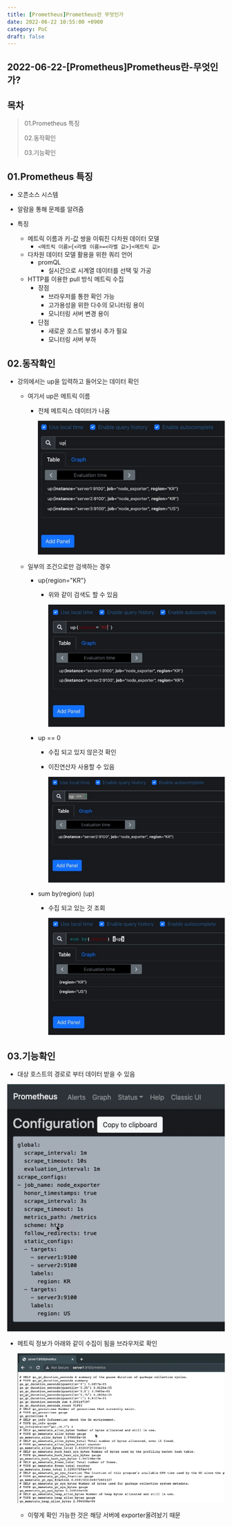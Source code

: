 ```yaml
---
title: [Prometheus]Prometheus란 무엇인가
date: 2022-06-22 10:55:00 +0900
category: PoC
draft: false
---
```


## 2022-06-22-[Prometheus]Prometheus란-무엇인가?

## 목차

>01.Prometheus 특징
>
>02.동작확인
>
>03.기능확인

## 01.Prometheus 특징

- 오픈소스 시스템
- 알람을 통해 문제를 알려줌

- 특징
  - 메트릭 이름과 키-값 쌍을 이뤄진 다차원 데이터 모델
    - `<메트릭 이름>{<라벨 이름>=<라벨 값>}<메트릭 값>`
  - 다차원 데이터 모델 활용을 위한 쿼리 언어
    - promQL
      - 실시간으로 시계열 데이터를 선택 및 가공
  - HTTP를 이용한 pull 방식 메트릭 수집
    - 장점
      - 브라우저를 통한 확인 가능
      - 고가용성을 위한 다수의 모니터링 용이
      - 모니터링 서버 변경 용이
    - 단점
      - 새로운 호스트 발생시 추가 필요
      - 모니터링 서버 부하

## 02.동작확인

- 강의에서는 up을 입력하고 들어오는 데이터 확인

  - 여기서 up은 메트릭 이름

    - 전체 메트릭스 데이터가 나옴

      ![image-20220622112220460](../../assets/img/post/2022-06-22-[Prometheus]Prometheus란-무엇인가/image-20220622112220460.png)

  - 일부의 조건으로만 검색하는 경우

    - up{region="KR"}

      - 위와 같이 검색도 할 수 있음

        ![image-20220622112236032](../../assets/img/post/2022-06-22-[Prometheus]Prometheus란-무엇인가/image-20220622112236032.png)

    - up == 0

      - 수집 되고 있지 않은것 확인

      - 이진연산자 사용할 수 있음

        ![image-20220622112257244](../../assets/img/post/2022-06-22-[Prometheus]Prometheus란-무엇인가/image-20220622112257244.png)

    - sum by(region) (up)

      - 수집 되고 있는 것 조회

        ![image-20220622112312552](../../assets/img/post/2022-06-22-[Prometheus]Prometheus란-무엇인가/image-20220622112312552.png)

## 03.기능확인

- 대상 호스트의 경로로 부터 데이터 받을 수 있음

![image-20220622112353831](../../assets/img/post/2022-06-22-[Prometheus]Prometheus란-무엇인가/image-20220622112353831.png)

- 메트릭 정보가 아래와 같이 수집이 됨을 브라우저로 확인

  ![image-20220622112426566](../../assets/img/post/2022-06-22-[Prometheus]Prometheus란-무엇인가/image-20220622112426566-16558646669391.png)

  - 이렇게 확인 가능한 것은 해당 서버에 exporter올려놨기 때문

